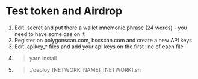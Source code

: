 # Test token and Airdrop

1. Edit .secret and put there a wallet mnemonic phrase (24 words) - you need to have some gas on it
2. Register on polygonscan.com, bscscan.com and create a new API keys
3. Edit .apikey_* files and add your api keys on the first line of each file
4. > yarn install
5. > ./deploy_[NETWORK_NAME]_[NETWORK].sh
